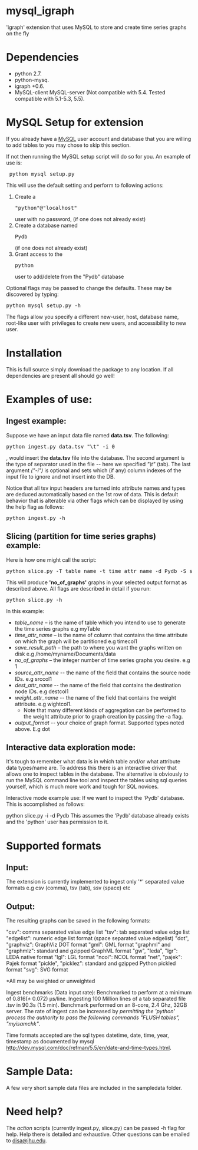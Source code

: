 mysql_igraph
============

'igraph' extension that uses MySQL to store and create time series graphs on the fly

Dependencies
============

- python 2.7.
- python-mysq.
- igraph +0.6.
- MySQL-client MySQL-server (Not compatible with 5.4. Tested compatible with 5.1-5.3, 5.5).

MySQL Setup for extension
=========================

If you already have a [MySQL](http://dev.mysql.com) user account and database that you are willing to add tables to you may chose to skip this section.

If not then running the MySQL setup script will do so for you. An example of use is:

<pre> python mysql_setup.py </pre>
This will use the default setting and perform to following actions:

1. Create a <pre>"python"@"localhost"</pre> user with no password, (if one does not already exist)
2. Create a database named <pre>Pydb</pre> (if one does not already exist)
3. Grant access to the <pre>python</pre> user to add/delete from the "Pydb" database

Optional flags may be passed to change the defaults. These may be discovered by typing:
<pre>python mysql_setup.py -h</pre>
The flags allow you specify a different new-user, host, database name, root-like user with privileges to create new users, and accessibility to new user.

Installation
============

This is full source simply download the package to any location. If all dependencies are present all should go well!


Examples of use:
================

Ingest example:
---------------
Suppose we have an input data file named **data.tsv**. The following:

<pre>python ingest.py data.tsv "\t" -i 0</pre>
, would insert the **data.tsv** file into the database. The second argument is the type of separator used in the file -- here we specified *"\t"* (tab). The last argument *("-i")* is optional and sets which (if any) column indexes of the input file to ignore and not insert into the DB.

Notice that all tsv input headers are turned into attribute names and types are deduced automatically based on the 1st row of data. This is default behavior that is alterable via other flags which can be displayed by using the help flag as follows:

<pre>python ingest.py -h</pre>


Slicing (partition for time series graphs) example:
--------------------------------------------------
Here is how one might call the script:

<pre>python slice.py -T table_name -t time_attr_name -d Pydb -S save_result_path -n no_of_graphs -sc source_attr_name -dc dest_attr_name -w weight_attr_name -o output_format</pre>
This will produce **'no_of_graphs'** graphs in your selected output format as described above. All flags are described in detail if you run:

<pre>python slice.py -h</pre>
In this example:

- *table_name* – is the name of table which you intend to use to generate the time series graphs e.g myTable
- *time_attr_name* – is the name of column that contains the time attribute on which the graph will be partitioned e.g timecol1
- *save_result_path* – the path to where you want the graphs written on disk e.g /home/myname/Documents/data
- *no_of_graphs* – the integer number of time series graphs you desire. e.g 1
- *source_attr_name* -- the name of the field that contains the source node IDs. e.g srccol1
- *dest_attr_name* --  the name of the field that contains the destination node IDs. e.g destcol1
- *weight_attr_name* -- the name of the field that contains the weight attribute. e.g wightcol1.
  - Note that many different kinds of aggregation can be performed to the weight attribute prior to graph creation by passing the -a flag.
- *output_format* -- your choice of graph format. Supported types noted above. E.g dot


Interactive data exploration mode:
---------------------------------
It's tough to remember what data is in which table and/or what attribute data types/name are. To address this there is an interactive driver that allows one to inspect tables in the database. The alternative is obviously to run the MySQL command line tool and inspect the tables using sql queries yourself, which is much more work and tough for SQL novices.

Interactive mode example use:
If we want to inspect the 'Pydb' database. This is accomplished as follows:

python slice.py -i -d Pydb
This assumes the 'Pydb' database already exists and the 'python' user has permission to it.

Supported formats
=================

Input:
------
The extension is currently implemented to ingest only '*' separated value formats e.g csv (comma), tsv (tab), ssv (space) etc

Output:
------
The resulting graphs can be saved in the following formats:

"csv": comma separated value edge list
"tsv": tab separated value edge list
"edgelist": numeric edge list format (space separated value edgelist)
"dot", "graphviz": GraphViz DOT format
"gml": GML format
"graphml" and "graphmlz": standard and gzipped GraphML format
"gw", "leda", "lgr": LEDA native format
"lgl": LGL format
"ncol": NCOL format
"net", "pajek": Pajek format
"pickle", "picklez": standard and gzipped Python pickled format
"svg": SVG format

*All may be weighted or unweighted

Ingest benchmarks (Data input rate):
Benchmarked to perform at a minimum of 0.816(± 0.072) µs/line. Ingesting 100 Million lines of a tab separated file .tsv in 90.3s (1.5 min).
Benchmark performed on an 8-core, 2.4 Ghz, 32GB server.
The rate of ingest can be increased by *permitting the 'python' process the authority to pass the following commands "FLUSH tables", "myisamchk"*.

Time formats accepted are the sql types datetime, date, time, year, timestamp as documented by mysql http://dev.mysql.com/doc/refman/5.5/en/date-and-time-types.html.

Sample Data:
===========
A few very short sample data files are included in the sampledata folder.

Need help?
==========
The *action* scripts (currently ingest.py, slice.py) can be passed -h flag for help. Help there is detailed and exhaustive.
Other questions can be emailed to disa@jhu.edu.